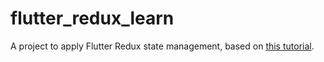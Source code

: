# flutter_redux_learn

A project to apply Flutter Redux state management, based on [this tutorial](https://www.youtube.com/watch?v=t4SqzFX6NG8&list=PLGJ958IePUyCvnV6YsZSFqz86CjzH_4D2).